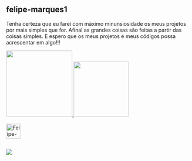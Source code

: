 ## felipe-marques1
Tenha certeza que eu farei com máximo minunsiosidade os meus projetos por mais simples que for.
Afinal as grandes coisas são feitas a partir das coisas simples.
E espero que os meus projetos e meus códigos possa acrescentar em algo!!!


<div>
  <a href="https://beacons.ai/felipe-marques1">
  <img height="180em" src="https://github-readme-stats.vercel.app/api?username=felipe-marques1&show_icons=true&theme=chartreuse-dark&iclude_all_commits=true&count_private=true"/>
  <img height="150em" src="https://github-readme-stats.vercel.app/api/top-langs/?username=felipe-marques1&layout=compact&langs_count=16&theme=chartreuse-dark"/>
</div>
  
 <div style="display: inline_block"><br>
  <img align="center" alt="Felipe-Java" height="40" width="40" src="https://cdn.jsdelivr.net/gh/devicons/devicon/icons/java/java-original.svg" />
  
##

<div> 
  <a href="https://www.linkedin.com/in/felipe-marques777" target="_blank"><img src=https://img.shields.io/badge/LinkedIn-0077B5?style=for-the-badge&logo=linkedin&logoColor=white
  


          





<!---
felipe-marques1/felipe-marques1 is a ✨ special ✨ repository because its `README.md` (this file) appears on your GitHub profile.
You can click the Preview link to take a look at your changes.
--->
